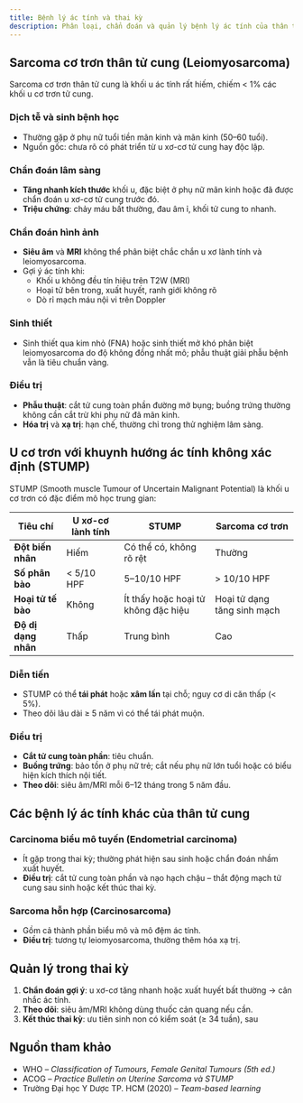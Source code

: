 ```yaml
---
title: Bệnh lý ác tính và thai kỳ
description: Phân loại, chẩn đoán và quản lý bệnh lý ác tính của thân tử cung trong thai kỳ.
---
```


## Sarcoma cơ trơn thân tử cung (Leiomyosarcoma)

Sarcoma cơ trơn thân tử cung là khối u ác tính rất hiếm, chiếm < 1% các khối u cơ trơn tử cung.

### Dịch tễ và sinh bệnh học

- Thường gặp ở phụ nữ tuổi tiền mãn kinh và mãn kinh (50–60 tuổi).
- Nguồn gốc: chưa rõ có phát triển từ u xơ-cơ tử cung hay độc lập.

### Chẩn đoán lâm sàng

- **Tăng nhanh kích thước** khối u, đặc biệt ở phụ nữ mãn kinh hoặc đã được chẩn đoán u xơ-cơ tử cung trước đó.
- **Triệu chứng**: chảy máu bất thường, đau âm ỉ, khối tử cung to nhanh.

### Chẩn đoán hình ảnh

- **Siêu âm** và **MRI** không thể phân biệt chắc chắn u xơ lành tính và leiomyosarcoma.
- Gợi ý ác tính khi:
  - Khối u không đều tín hiệu trên T2W (MRI)
  - Hoại tử bên trong, xuất huyết, ranh giới không rõ
  - Dò rỉ mạch máu nội vi trên Doppler

### Sinh thiết

- Sinh thiết qua kim nhỏ (FNA) hoặc sinh thiết mở khó phân biệt leiomyosarcoma do độ không đồng nhất mô; phẫu thuật giải phẫu bệnh vẫn là tiêu chuẩn vàng.

### Điều trị

- **Phẫu thuật**: cắt tử cung toàn phần đường mở bụng; buồng trứng thường không cần cắt trừ khi phụ nữ đã mãn kinh.
- **Hóa trị** và **xạ trị**: hạn chế, thường chỉ trong thử nghiệm lâm sàng.

## U cơ trơn với khuynh hướng ác tính không xác định (STUMP)

STUMP (Smooth muscle Tumour of Uncertain Malignant Potential) là khối u cơ trơn có đặc điểm mô học trung gian:

| Tiêu chí            | U xơ-cơ lành tính | STUMP                               | Sarcoma cơ trơn             |
| ------------------- | ----------------- | ----------------------------------- | --------------------------- |
| **Đột biến nhân**   | Hiếm              | Có thể có, không rõ rệt             | Thường                      |
| **Số phân bào**     | < 5/10 HPF        | 5–10/10 HPF                         | > 10/10 HPF                 |
| **Hoại tử tế bào**  | Không             | Ít thấy hoặc hoại tử không đặc hiệu | Hoại tử dạng tăng sinh mạch |
| **Độ dị dạng nhân** | Thấp              | Trung bình                          | Cao                         |

### Diễn tiến

- STUMP có thể **tái phát** hoặc **xâm lấn** tại chỗ; nguy cơ di căn thấp (< 5%).
- Theo dõi lâu dài ≥ 5 năm vì có thể tái phát muộn.

### Điều trị

- **Cắt tử cung toàn phần**: tiêu chuẩn.
- **Buồng trứng**: bảo tồn ở phụ nữ trẻ; cắt nếu phụ nữ lớn tuổi hoặc có biểu hiện kích thích nội tiết.
- **Theo dõi**: siêu âm/MRI mỗi 6–12 tháng trong 5 năm đầu.

## Các bệnh lý ác tính khác của thân tử cung

### Carcinoma biểu mô tuyến (Endometrial carcinoma)

- Ít gặp trong thai kỳ; thường phát hiện sau sinh hoặc chẩn đoán nhầm xuất huyết.
- **Điều trị**: cắt tử cung toàn phần và nạo hạch chậu – thắt động mạch tử cung sau sinh hoặc kết thúc thai kỳ.

### Sarcoma hỗn hợp (Carcinosarcoma)

- Gồm cả thành phần biểu mô và mô đệm ác tính.
- **Điều trị**: tương tự leiomyosarcoma, thường thêm hóa xạ trị.

## Quản lý trong thai kỳ

1. **Chẩn đoán gợi ý**: u xơ-cơ tăng nhanh hoặc xuất huyết bất thường → cân nhắc ác tính.
2. **Theo dõi**: siêu âm/MRI không dùng thuốc cản quang nếu cần.
3. **Kết thúc thai kỳ**: ưu tiên sinh non có kiểm soát (≥ 34 tuần), sau

## Nguồn tham khảo

- WHO – _Classification of Tumours, Female Genital Tumours (5th ed.)_
- ACOG – _Practice Bulletin on Uterine Sarcoma và STUMP_
- Trường Đại học Y Dược TP. HCM (2020) – _Team-based learning_
